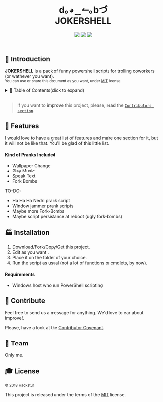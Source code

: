 <!------------------- HEADER SECTION -------------------------->
<header>
 <h1 align="center"><strong>d｡◕‿↼｡bづ</strong><br/>JOKERSHELL</h1>
  <!-- BADGET BUTTONS -->
<p align="center">
  <img src="https://img.shields.io/badge/Status-Development-lightgray.svg?style=flat" />
  <img src="https://img.shields.io/badge/License-MIT-blue.svg?style=flat" />
  <img src="https://img.shields.io/badge/PowerShell-X.0-blue.svg" />
 </p>
</header>
<p></p> <!-- BLANK PARAGRAPH TO FIX HTML HEADER IN GITHUB PAGES TEMPLATE -->
<!------------------- END OF HEADER SECTION -------------------->

<!-- INTRODUCTION -->

## 💬 Introduction  

**JOKERSHELL** is a pack of funny powershell scripts for trolling coworkers (or wathever you want).
<br/>
<sup>You can use or share this document as you want, under [MIT](LICENSE) license. </sup><br/>


<!-- TABLE OF CONTENTS -->

<details><summary>📑 Table of Contents(click to expand)</summary><p>

- [Introduction](#-introduction)
- [Features](#-features)
- [Installation](#-installation)
- [Contribute](#-contribute)
- [Team](#-team)
- [License](#-license)
---

</p></details><br/>

<!-- END TABLE OF CONTENTS -->

> If you want to **improve** this project, please, **read** the [`Contributors section`](#-contribute).

<!--########## END OF README.TEMPLATE INTRODUCTION ##########-->

## 🏅 Features

<!-- FEATURES ACHIEVED -->
I would love to have a great list of features and make one section for it, but it will not be like that. You'll be glad of this little list.

#### Kind of Pranks Included
- Wallpaper Change
- Play Music
- Speak Text
- Fork Bombs

TO-DO:
 - Ha Ha Ha Nedri prank script
 - Window jammer prank scripts
 - Maybe more Fork-Bombs
 - Maybe script persistance at reboot (ugly fork-bombs)

<!-- INSTALLATION  SECTION -->

## 🏭 Installation
1. Download/Fork/Copy/Get this project.  
1. Edit as you want  .
1. Place it on the folder of your choice.
1. Run the script as usual (not a lot of functions or cmdlets, by now).

#### Requirements  
* Windows host who run PowerShell scripting

<!-- CONTRIBUTE -->

## 💎 Contribute
Feel free to send us a message for anything. We'd love to ear about improve!.

Please, have a look at the [Contributor Covenant][contributor covenant].

<!-- TEAM -->

## 🏀 Team
Only me.

<!-- LICENSE -->
## 🎓 License  
<sub> © 2018 Hackstur </sub>  

This project is released under the terms of the [MIT][license file] license.

<!------------ RELATIVE LINKS ----------->

[license file]: LICENSE  
[contributor covenant]: https://www.contributor-covenant.org/version/1/4/code-of-conduct.htm  
